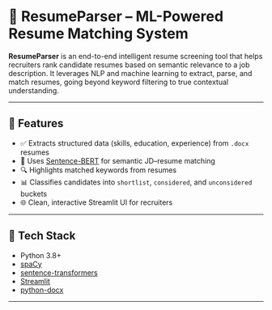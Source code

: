 # 📄 ResumeParser – ML-Powered Resume Matching System

**ResumeParser** is an end-to-end intelligent resume screening tool that helps recruiters rank candidate resumes based on semantic relevance to a job description. It leverages NLP and machine learning to extract, parse, and match resumes, going beyond keyword filtering to true contextual understanding.

---

## 🚀 Features

- ✅ Extracts structured data (skills, education, experience) from `.docx` resumes
- 🧠 Uses [Sentence-BERT](https://www.sbert.net/) for semantic JD–resume matching
- 🔍 Highlights matched keywords from resumes
- 📊 Classifies candidates into `shortlist`, `considered`, and `unconsidered` buckets
- 🌐 Clean, interactive Streamlit UI for recruiters

---

## 🧰 Tech Stack

- Python 3.8+
- [spaCy](https://spacy.io/)
- [sentence-transformers](https://www.sbert.net/)
- [Streamlit](https://streamlit.io/)
- [python-docx](https://python-docx.readthedocs.io/)

---
